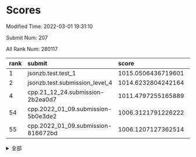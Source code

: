 # Scores

Modified Time: 2022-03-01 19:31:10

Submit Num: 207

All Rank Num: 280117

| rank |               submit               |       score        |       sigma        | pk_num |
| :--- | :--------------------------------- | :----------------- | :----------------- | :----- |
| 1    | jsonzb.test.test_1                 | 1015.0506436719601 | 0.8162184974620351 | 5412   |
| 2    | jsonzb.test.submission_level_4     | 1014.6232804242164 | 0.8303049362983529 | 5409   |
| 4    | cpp.21_12_24.submission-2b2ea0d7   | 1011.4797255165889 | 0.781435112258423  | 5411   |
| 54   | cpp.2022_01_09.submission-5b0e3de2 | 1006.3121791226222 | 0.7159644199140477 | 5411   |
| 55   | cpp.2022_01_09.submission-816672bd | 1006.1207127362514 | 0.7242464455202348 | 5412   |


<details>
<summary>全部</summary>

| rank |                 submit                 |       score        |       sigma        | pk_num |
| :--- | :------------------------------------- | :----------------- | :----------------- | :----- |
| 1    | jsonzb.test.test_1                     | 1015.0506436719601 | 0.8162184974620351 | 5412   |
| 2    | jsonzb.test.submission_level_4         | 1014.6232804242164 | 0.8303049362983529 | 5409   |
| 3    | gobigger.level_3.submission_level_3_49 | 1011.5142478354546 | 0.7614718629168218 | 5415   |
| 4    | cpp.21_12_24.submission-2b2ea0d7       | 1011.4797255165889 | 0.781435112258423  | 5411   |
| 5    | gobigger.level_3.submission_level_3_10 | 1011.2243171959209 | 0.771756752854512  | 5412   |
| 6    | gobigger.level_3.submission_level_3_5  | 1011.1132435843778 | 0.7648517652218041 | 5419   |
| 7    | gobigger.level_3.submission_level_3_1  | 1011.0717966508929 | 0.7544135666629179 | 5410   |
| 8    | gobigger.level_3.submission_level_3_13 | 1010.9577743523109 | 0.7615954367180617 | 5412   |
| 9    | gobigger.level_3.submission_level_3_33 | 1010.8812166334436 | 0.7721857857021286 | 5417   |
| 10   | gobigger.level_3.submission_level_3_15 | 1010.8733049491055 | 0.7601426956479406 | 5419   |
| 11   | gobigger.level_3.submission_level_3_27 | 1010.7794314279686 | 0.7530818242058089 | 5414   |
| 12   | gobigger.level_3.submission_level_3_24 | 1010.7613955729831 | 0.7619788529959233 | 5415   |
| 13   | gobigger.level_3.submission_level_3_7  | 1010.7376536421087 | 0.7587359702304243 | 5413   |
| 14   | gobigger.level_3.submission_level_3_38 | 1010.6691584248767 | 0.788757612420792  | 5418   |
| 15   | gobigger.level_3.submission_level_3_44 | 1010.6500063848022 | 0.8094832497639072 | 5410   |
| 16   | gobigger.level_3.submission_level_3_29 | 1010.5939832962503 | 0.7903016009510812 | 5417   |
| 17   | gobigger.level_3.submission_level_3_34 | 1010.572407533557  | 0.7502762023708962 | 5414   |
| 18   | gobigger.level_3.submission_level_3_25 | 1010.5144105092671 | 0.7638814959342312 | 5412   |
| 19   | gobigger.level_3.submission_level_3_16 | 1010.4659376831066 | 0.7614850717254905 | 5410   |
| 20   | gobigger.level_3.submission_level_3_4  | 1010.4657594323447 | 0.7779731771493894 | 5415   |
| 21   | gobigger.level_3.submission_level_3_2  | 1010.461330527572  | 0.7677127175831157 | 5416   |
| 22   | gobigger.level_3.submission_level_3_36 | 1010.3446426564337 | 0.7576762787299843 | 5411   |
| 23   | gobigger.level_3.submission_level_3_23 | 1010.2385746929062 | 0.7422955615036836 | 5411   |
| 24   | gobigger.level_3.submission_level_3_31 | 1010.1953328507007 | 0.7500043000439676 | 5412   |
| 25   | gobigger.level_3.submission_level_3_28 | 1010.1806134915207 | 0.7525820654915009 | 5409   |
| 26   | gobigger.level_3.submission_level_3_18 | 1010.1333561686873 | 0.7790713001652141 | 5410   |
| 27   | gobigger.level_3.submission_level_3_35 | 1010.0944589511986 | 0.7609234369248004 | 5415   |
| 28   | gobigger.level_3.submission_level_3_37 | 1010.0936907861586 | 0.7521565694781299 | 5414   |
| 29   | gobigger.level_3.submission_level_3_8  | 1010.0485873810342 | 0.752567645781101  | 5412   |
| 30   | gobigger.level_3.submission_level_3_14 | 1009.9576331481937 | 0.7517229474233577 | 5415   |
| 31   | gobigger.level_3.submission_level_3_42 | 1009.9179647173469 | 0.781795341386196  | 5419   |
| 32   | gobigger.level_3.submission_level_3_40 | 1009.9175767393958 | 0.7593216722799302 | 5411   |
| 33   | gobigger.level_3.submission_level_3_22 | 1009.9099353459305 | 0.7648750880650298 | 5412   |
| 34   | gobigger.level_3.submission_level_3_21 | 1009.8714329602993 | 0.7731469658038143 | 5412   |
| 35   | gobigger.level_3.submission_level_3_41 | 1009.8071744951967 | 0.7827707916075098 | 5413   |
| 36   | gobigger.level_3.submission_level_3_0  | 1009.7230547348768 | 0.754413707434293  | 5416   |
| 37   | gobigger.level_3.submission_level_3_45 | 1009.7183622887877 | 0.7414943341665751 | 5414   |
| 38   | gobigger.level_3.submission_level_3_3  | 1009.6656522733665 | 0.7445065003313412 | 5416   |
| 39   | gobigger.level_3.submission_level_3_12 | 1009.5128044062109 | 0.7445568299036726 | 5412   |
| 40   | gobigger.level_3.submission_level_3_43 | 1009.353958302868  | 0.7887884759176798 | 5414   |
| 41   | gobigger.level_3.submission_level_3_19 | 1009.2766904148119 | 0.7545736267708799 | 5408   |
| 42   | gobigger.level_3.submission_level_3_26 | 1009.2605928252163 | 0.7461895926133691 | 5408   |
| 43   | gobigger.level_3.submission_level_3_17 | 1009.251969830684  | 0.7414381940854811 | 5412   |
| 44   | gobigger.level_3.submission_level_3_32 | 1009.2235970808065 | 0.7499789566558732 | 5410   |
| 45   | gobigger.level_3.submission_level_3_47 | 1009.1855329063785 | 0.7340844503860954 | 5413   |
| 46   | gobigger.level_3.submission_level_3_9  | 1009.1668603957391 | 0.7511830740749902 | 5416   |
| 47   | gobigger.level_3.submission_level_3_20 | 1009.1575538964191 | 0.7387208796137921 | 5409   |
| 48   | gobigger.level_3.submission_level_3_48 | 1009.1361544565307 | 0.7657290814628909 | 5415   |
| 49   | gobigger.level_3.submission_level_3_39 | 1008.9492147920138 | 0.7367231500107775 | 5416   |
| 50   | gobigger.level_3.submission_level_3_30 | 1008.8854024613165 | 0.7332648977049319 | 5412   |
| 51   | gobigger.level_3.submission_level_3_6  | 1008.8623216267487 | 0.7657055472599259 | 5412   |
| 52   | gobigger.level_3.submission_level_3_46 | 1008.7707928086301 | 0.7346279069286961 | 5416   |
| 53   | gobigger.level_3.submission_level_3_11 | 1008.5250364518565 | 0.7350184905759245 | 5410   |
| 54   | cpp.2022_01_09.submission-5b0e3de2     | 1006.3121791226222 | 0.7159644199140477 | 5411   |
| 55   | cpp.2022_01_09.submission-816672bd     | 1006.1207127362514 | 0.7242464455202348 | 5412   |
| 56   | gobigger.level_1.submission_level_1_14 | 1005.2719999126882 | 0.7269852110553465 | 5417   |
| 57   | gobigger.level_1.submission_level_1_37 | 1005.0614133982717 | 0.7162904346184716 | 5411   |
| 58   | gobigger.level_1.submission_level_1_13 | 1005.0238467328413 | 0.7129485118362304 | 5411   |
| 59   | gobigger.level_1.submission_level_1_43 | 1004.9348497081711 | 0.7272619489386554 | 5412   |
| 60   | gobigger.level_1.submission_level_1_8  | 1004.632176634184  | 0.7359070489102391 | 5415   |
| 61   | gobigger.level_1.submission_level_1_11 | 1004.5246928223942 | 0.7260436894341782 | 5413   |
| 62   | gobigger.level_1.submission_level_1_5  | 1004.4196413697883 | 0.73921125466142   | 5413   |
| 63   | gobigger.level_1.submission_level_1_17 | 1004.0252954253774 | 0.7142458184346123 | 5413   |
| 64   | gobigger.level_1.submission_level_1_30 | 1003.9876607612315 | 0.7168827719828235 | 5410   |
| 65   | gobigger.level_1.submission_level_1_1  | 1003.9555996293027 | 0.7148766566331537 | 5413   |
| 66   | gobigger.level_1.submission_level_1_29 | 1003.8705000752842 | 0.7285797144285447 | 5418   |
| 67   | gobigger.level_1.submission_level_1_46 | 1003.8699236903576 | 0.718428967111673  | 5413   |
| 68   | gobigger.level_1.submission_level_1_4  | 1003.8647882071213 | 0.7138689558132516 | 5417   |
| 69   | gobigger.level_1.submission_level_1_48 | 1003.8586576363915 | 0.7276559267908853 | 5416   |
| 70   | gobigger.level_1.submission_level_1_49 | 1003.857347037274  | 0.7177396110824421 | 5415   |
| 71   | gobigger.level_1.submission_level_1_36 | 1003.8285387811466 | 0.7294228095036577 | 5415   |
| 72   | gobigger.level_1.submission_level_1_20 | 1003.7222229297049 | 0.7253009664376023 | 5414   |
| 73   | gobigger.level_1.submission_level_1_24 | 1003.6696437816138 | 0.7065040091566908 | 5418   |
| 74   | gobigger.level_1.submission_level_1_9  | 1003.58759518634   | 0.7203317212607706 | 5411   |
| 75   | gobigger.level_1.submission_level_1_18 | 1003.5649726666301 | 0.7093525102590321 | 5405   |
| 76   | gobigger.level_1.submission_level_1_47 | 1003.5532179091575 | 0.7119356037684216 | 5415   |
| 77   | gobigger.level_1.submission_level_1_16 | 1003.4998314525602 | 0.7247292344288715 | 5416   |
| 78   | gobigger.level_1.submission_level_1_34 | 1003.4736205550712 | 0.7200756551785874 | 5411   |
| 79   | gobigger.level_1.submission_level_1_10 | 1003.4437288704478 | 0.7160543823019532 | 5412   |
| 80   | gobigger.level_1.submission_level_1_21 | 1003.4003057673752 | 0.7131620183343829 | 5416   |
| 81   | gobigger.level_1.submission_level_1_32 | 1003.3693964331881 | 0.7278201851151584 | 5416   |
| 82   | gobigger.level_1.submission_level_1_45 | 1003.3686510005809 | 0.7127890872737526 | 5413   |
| 83   | gobigger.level_1.submission_level_1_26 | 1003.2775718694783 | 0.7161947237136254 | 5413   |
| 84   | gobigger.level_1.submission_level_1_12 | 1003.2633966378675 | 0.7186737774364957 | 5415   |
| 85   | gobigger.level_1.submission_level_1_7  | 1003.2450762605372 | 0.7201038448174634 | 5413   |
| 86   | gobigger.level_1.submission_level_1_33 | 1003.1652236709626 | 0.708958482275347  | 5408   |
| 87   | gobigger.level_1.submission_level_1_38 | 1003.0642754053029 | 0.7192373806023118 | 5413   |
| 88   | gobigger.level_1.submission_level_1_3  | 1002.9249225365909 | 0.7216280128711369 | 5414   |
| 89   | gobigger.level_1.submission_level_1_44 | 1002.921277219471  | 0.7232319884644359 | 5414   |
| 90   | gobigger.level_1.submission_level_1_22 | 1002.8579423404307 | 0.7251804373421084 | 5405   |
| 91   | gobigger.level_1.submission_level_1_19 | 1002.8086249772437 | 0.7214451696808225 | 5412   |
| 92   | gobigger.level_1.submission_level_1_28 | 1002.8004095944098 | 0.7152744240750969 | 5414   |
| 93   | gobigger.level_1.submission_level_1_15 | 1002.7818841711154 | 0.7142762606696657 | 5412   |
| 94   | gobigger.level_1.submission_level_1_39 | 1002.7588797976432 | 0.7240607816666411 | 5411   |
| 95   | gobigger.level_1.submission_level_1_25 | 1002.7490867778989 | 0.7235676046356663 | 5416   |
| 96   | gobigger.level_1.submission_level_1_27 | 1002.6830616510862 | 0.7138066611238272 | 5409   |
| 97   | gobigger.level_1.submission_level_1_35 | 1002.6341708786518 | 0.7282107584201148 | 5414   |
| 98   | gobigger.level_1.submission_level_1_31 | 1002.612050371072  | 0.7075495108993444 | 5409   |
| 99   | gobigger.level_1.submission_level_1_0  | 1002.606685586859  | 0.7191307061188146 | 5417   |
| 100  | gobigger.level_1.submission_level_1_6  | 1002.5841060140384 | 0.7089412516285051 | 5415   |
| 101  | gobigger.level_1.submission_level_1_41 | 1002.4862283154421 | 0.7077209905141384 | 5411   |
| 102  | gobigger.level_1.submission_level_1_23 | 1002.37968074055   | 0.7207778170756333 | 5410   |
| 103  | gobigger.level_1.submission_level_1_40 | 1002.1750415308433 | 0.7229597123656223 | 5417   |
| 104  | gobigger.level_1.submission_level_1_42 | 1002.1634940618105 | 0.7222973006395587 | 5411   |
| 105  | gobigger.level_1.submission_level_1_2  | 1001.9785141251324 | 0.7164326099240436 | 5417   |
| 106  | gobigger.random.submission_random_39   | 997.2702009128707  | 0.6999704370400476 | 5414   |
| 107  | gobigger.random.submission_random_24   | 997.1392946909434  | 0.7090252221560666 | 5414   |
| 108  | gobigger.random.submission_random_12   | 996.8228654127668  | 0.7075506758777528 | 5410   |
| 109  | gobigger.random.submission_random_37   | 996.7376752352254  | 0.7114204499871747 | 5412   |
| 110  | gobigger.random.submission_random_19   | 996.5803202874433  | 0.7117988256883977 | 5416   |
| 111  | gobigger.random.submission_random_47   | 996.5790804967238  | 0.7196333524608783 | 5414   |
| 112  | gobigger.random.submission_random_1    | 996.4255872153656  | 0.7133256229997628 | 5414   |
| 113  | gobigger.random.submission_random_40   | 996.3909030774022  | 0.7117240273091129 | 5415   |
| 114  | gobigger.random.submission_random_41   | 996.3163868897269  | 0.6983458314261819 | 5409   |
| 115  | gobigger.random.submission_random_26   | 996.2939225817001  | 0.7056037360019272 | 5410   |
| 116  | gobigger.random.submission_random_18   | 996.2528759673719  | 0.7201880534181541 | 5411   |
| 117  | gobigger.random.submission_random_28   | 996.2064282957665  | 0.7333294188150122 | 5412   |
| 118  | gobigger.random.submission_random_23   | 996.0873966372345  | 0.7256041273372948 | 5413   |
| 119  | gobigger.random.submission_random_38   | 996.0714301131859  | 0.7285331524707932 | 5412   |
| 120  | gobigger.random.submission_random_13   | 996.0660806107691  | 0.716566117410925  | 5416   |
| 121  | gobigger.random.submission_random_44   | 996.0547046877152  | 0.7017326335783799 | 5417   |
| 122  | gobigger.random.submission_random_29   | 996.0106009910355  | 0.7129704411550516 | 5409   |
| 123  | gobigger.random.submission_random_15   | 995.9107945587232  | 0.7195087400006858 | 5417   |
| 124  | gobigger.random.submission_random_25   | 995.8916935544172  | 0.6999383865083053 | 5422   |
| 125  | gobigger.random.submission_random_11   | 995.8845871699644  | 0.717012036934313  | 5413   |
| 126  | gobigger.random.submission_random_31   | 995.8320035087513  | 0.7165054083251182 | 5410   |
| 127  | gobigger.random.submission_random_34   | 995.788245871434   | 0.716399229355302  | 5412   |
| 128  | gobigger.random.submission_random_16   | 995.786258982512   | 0.702050934479732  | 5413   |
| 129  | gobigger.random.submission_random_5    | 995.7827508643028  | 0.7126165051563181 | 5412   |
| 130  | gobigger.random.submission_random_48   | 995.7733279810794  | 0.7084656616577248 | 5410   |
| 131  | gobigger.random.submission_random_45   | 995.7549750394522  | 0.704150113413863  | 5414   |
| 132  | gobigger.random.submission_random_36   | 995.7521270075159  | 0.710360350177902  | 5418   |
| 133  | gobigger.random.submission_random_10   | 995.683301869717   | 0.7237804700990128 | 5416   |
| 134  | gobigger.random.submission_random_43   | 995.68003981481    | 0.7157474637708624 | 5411   |
| 135  | gobigger.random.submission_random_35   | 995.6374453743854  | 0.7184640397439735 | 5412   |
| 136  | gobigger.random.submission_random_22   | 995.6124248981639  | 0.7113025420311796 | 5409   |
| 137  | gobigger.random.submission_random_6    | 995.5954615747062  | 0.7116797665880346 | 5417   |
| 138  | gobigger.random.submission_random_0    | 995.5868638921883  | 0.7174210140645022 | 5412   |
| 139  | gobigger.random.submission_random_42   | 995.5784215795622  | 0.7102992273167706 | 5413   |
| 140  | gobigger.random.submission_random_14   | 995.5736402725323  | 0.7202150127334909 | 5410   |
| 141  | gobigger.random.submission_random_21   | 995.5419216860071  | 0.7122544243140965 | 5412   |
| 142  | gobigger.random.submission_random_27   | 995.540320479761   | 0.7037179684922785 | 5413   |
| 143  | gobigger.random.submission_random_2    | 995.5362401291342  | 0.7252985456140754 | 5407   |
| 144  | gobigger.random.submission_random_49   | 995.4781130321197  | 0.7154388480357263 | 5412   |
| 145  | gobigger.random.submission_random_9    | 995.4335313283577  | 0.7213751053004289 | 5416   |
| 146  | gobigger.random.submission_random_7    | 995.4041461672182  | 0.7228527524380474 | 5411   |
| 147  | gobigger.random.submission_random_20   | 995.3900760672602  | 0.7174982076662035 | 5419   |
| 148  | gobigger.random.submission_random_8    | 995.3247833506288  | 0.7170567293745467 | 5410   |
| 149  | gobigger.random.submission_random_4    | 995.1364543934034  | 0.7183292270189807 | 5410   |
| 150  | gobigger.random.submission_random_33   | 995.1241056673707  | 0.7102384637934958 | 5411   |
| 151  | gobigger.random.submission_random_17   | 995.0010559150614  | 0.7115179659476423 | 5411   |
| 152  | gobigger.random.submission_random_30   | 994.8173700869122  | 0.7179213402366111 | 5415   |
| 153  | gobigger.random.submission_random_3    | 994.5268371737363  | 0.7078477971029171 | 5415   |
| 154  | gobigger.random.submission_random_32   | 994.51501745844    | 0.7170838692029539 | 5412   |
| 155  | gobigger.random.submission_random_46   | 994.404254661716   | 0.7114414677390837 | 5411   |
| 156  | gobigger.level_2.submission_level_2_22 | 994.1640539421944  | 0.7180381775299749 | 5413   |
| 157  | gobigger.level_2.submission_level_2_7  | 993.6347593542362  | 0.7402825365230816 | 5411   |
| 158  | gobigger.level_2.submission_level_2_20 | 993.5678873817246  | 0.7267569175899339 | 5412   |
| 159  | gobigger.level_2.submission_level_2_19 | 993.3942927855446  | 0.7660960611311167 | 5421   |
| 160  | gobigger.level_2.submission_level_2_31 | 993.3712962135651  | 0.7374670052048174 | 5419   |
| 161  | gobigger.level_2.submission_level_2_25 | 993.1692155850033  | 0.7339970174274935 | 5414   |
| 162  | gobigger.level_2.submission_level_2_28 | 993.0226577100286  | 0.7287904816344871 | 5412   |
| 163  | gobigger.level_2.submission_level_2_40 | 992.9681871125937  | 0.7224637381983104 | 5410   |
| 164  | gobigger.level_2.submission_level_2_21 | 992.8839729555438  | 0.7428573775935888 | 5408   |
| 165  | gobigger.level_2.submission_level_2_10 | 992.8708582279503  | 0.7176176779926247 | 5413   |
| 166  | gobigger.level_2.submission_level_2_44 | 992.8703811006349  | 0.7469121652726649 | 5412   |
| 167  | gobigger.level_2.submission_level_2_33 | 992.8489700270002  | 0.7455970726699381 | 5412   |
| 168  | gobigger.level_2.submission_level_2_48 | 992.7984155895629  | 0.74361507250469   | 5412   |
| 169  | gobigger.level_2.submission_level_2_5  | 992.7631969353504  | 0.7344791749813979 | 5415   |
| 170  | gobigger.level_2.submission_level_2_3  | 992.758516808892   | 0.7373759515144297 | 5415   |
| 171  | gobigger.level_2.submission_level_2_9  | 992.685676410089   | 0.7403701792940278 | 5417   |
| 172  | gobigger.level_2.submission_level_2_27 | 992.6351461901916  | 0.7448761904189872 | 5408   |
| 173  | gobigger.level_2.submission_level_2_6  | 992.6122976305388  | 0.7707072687164769 | 5413   |
| 174  | gobigger.level_2.submission_level_2_12 | 992.5142946768404  | 0.753997096753793  | 5416   |
| 175  | gobigger.level_2.submission_level_2_41 | 992.4627914721177  | 0.7616646777401378 | 5413   |
| 176  | gobigger.level_2.submission_level_2_23 | 992.3028670668373  | 0.7563473028943433 | 5418   |
| 177  | gobigger.level_2.submission_level_2_16 | 992.286791762771   | 0.7349476496458643 | 5406   |
| 178  | gobigger.level_2.submission_level_2_14 | 992.264156746127   | 0.7485274942180072 | 5414   |
| 179  | gobigger.level_2.submission_level_2_30 | 992.1444008971821  | 0.7476604706578006 | 5412   |
| 180  | gobigger.level_2.submission_level_2_2  | 992.1362285889911  | 0.7647034633438231 | 5408   |
| 181  | gobigger.level_2.submission_level_2_37 | 992.0696845992627  | 0.7534753042040496 | 5408   |
| 182  | gobigger.level_2.submission_level_2_42 | 992.0183997723212  | 0.7515214205459886 | 5414   |
| 183  | gobigger.level_2.submission_level_2_11 | 991.9643128400191  | 0.7284518487657221 | 5408   |
| 184  | gobigger.level_2.submission_level_2_24 | 991.8627152795672  | 0.7513710640179314 | 5412   |
| 185  | gobigger.level_2.submission_level_2_15 | 991.8369270679018  | 0.7494495802291649 | 5410   |
| 186  | gobigger.level_2.submission_level_2_8  | 991.8314470080597  | 0.7461715401807045 | 5409   |
| 187  | gobigger.level_2.submission_level_2_38 | 991.8257945886837  | 0.7424029897505765 | 5413   |
| 188  | gobigger.level_2.submission_level_2_32 | 991.6921185879113  | 0.7627661207300813 | 5419   |
| 189  | gobigger.level_2.submission_level_2_46 | 991.6504736803486  | 0.7479826358725994 | 5411   |
| 190  | gobigger.level_2.submission_level_2_43 | 991.5664919784405  | 0.7446353341358496 | 5413   |
| 191  | gobigger.level_2.submission_level_2_49 | 991.4893192604234  | 0.749234063297606  | 5411   |
| 192  | gobigger.level_2.submission_level_2_1  | 991.2703115242482  | 0.7491870742519374 | 5407   |
| 193  | gobigger.level_2.submission_level_2_36 | 991.237179148214   | 0.7353523135657568 | 5417   |
| 194  | gobigger.level_2.submission_level_2_17 | 990.8244993323406  | 0.7389020961545936 | 5413   |
| 195  | gobigger.level_2.submission_level_2_0  | 990.818121032998   | 0.7516807639484241 | 5407   |
| 196  | gobigger.level_2.submission_level_2_35 | 990.8161034347106  | 0.7717602241538992 | 5412   |
| 197  | gobigger.level_2.submission_level_2_4  | 990.7906153541927  | 0.7886649132370992 | 5415   |
| 198  | gobigger.level_2.submission_level_2_18 | 990.7086841689073  | 0.761530771601101  | 5414   |
| 199  | gobigger.level_2.submission_level_2_26 | 990.4880490472299  | 0.7797799777644583 | 5416   |
| 200  | gobigger.level_2.submission_level_2_34 | 990.4367785370082  | 0.774370011942837  | 5409   |
| 201  | gobigger.level_2.submission_level_2_39 | 990.3909189872047  | 0.7784536686423221 | 5415   |
| 202  | gobigger.level_2.submission_level_2_29 | 990.3904505112865  | 0.7617878816259733 | 5411   |
| 203  | gobigger.level_2.submission_level_2_47 | 990.187685460524   | 0.7701869605618683 | 5419   |
| 204  | gobigger.level_2.submission_level_2_45 | 989.7600591672282  | 0.7780377841065426 | 5415   |
| 205  | gobigger.level_2.submission_level_2_13 | 989.3441000812994  | 0.7814299789315085 | 5406   |
| 206  | gobigger.none.submission_none_0        | 978.4912218959081  | 1.2872587956689332 | 5412   |
| 207  | gobigger.none.submission_none_1        | 976.9490485134521  | 1.4634192934874664 | 5410   |

</details>
